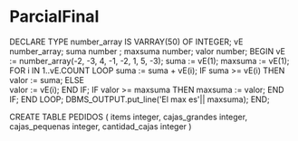 # ParcialFinal

DECLARE 
  TYPE number_array IS VARRAY(50) OF INTEGER;
  vE number_array;
  suma number ;
  maxsuma number;
  valor number;
BEGIN
  vE := number_array(-2, -3, 4, -1, -2, 1, 5, -3);
  suma := vE(1);
  maxsuma := vE(1);
  FOR i IN 1..vE.COUNT LOOP
    suma := suma + vE(i);
    IF suma >= vE(i) THEN
       valor := suma;
    ELSE  
       valor := vE(i);
    END IF;
    IF valor >= maxsuma THEN
        maxsuma := valor;
    END IF;
  END LOOP;
  DBMS_OUTPUT.put_line('El max es'|| maxsuma); 
END;

CREATE TABLE PEDIDOS (
items integer,
cajas_grandes integer,
cajas_pequenas integer,
cantidad_cajas integer
)

